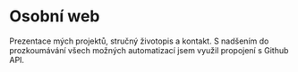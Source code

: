 # Osobní web

Prezentace mých projektů, stručný životopis a kontakt. S nadšením do prozkoumávání všech možných automatizací jsem využil propojení s Github API.
